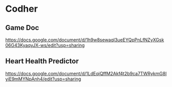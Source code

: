# Codher

## Game Doc
https://docs.google.com/document/d/1h9w8sewaql3ueEYQpPnLfNZyXGsk06G43KyaqyJX-ws/edit?usp=sharing

## Heart Health Predictor
https://docs.google.com/document/d/1LdEqiQffM2Akf4t2b9ca7TWRykmG8lyiE9mMYNpAnh4/edit?usp=sharing
